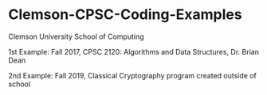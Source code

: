 # Clemson-CPSC-Coding-Examples

Clemson University School of Computing

1st Example: Fall 2017, CPSC 2120: Algorithms and Data Structures, Dr. Brian Dean

2nd Example: Fall 2019, Classical Cryptography program created outside of school
